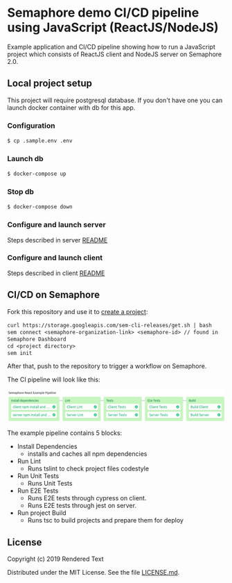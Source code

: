 # Semaphore demo CI/CD pipeline using JavaScript (ReactJS/NodeJS)

Example application and CI/CD pipeline showing how to run a JavaScript project which consists of ReactJS client and NodeJS server on Semaphore 2.0.

## Local project setup

This project will require postgresql database. If you don't have one you can launch docker container with db for this app.

### Configuration

```bash
$ cp .sample.env .env
```

### Launch db

```bash
$ docker-compose up
```

### Stop db

```bash
$ docker-compose down
```

### Configure and launch server

Steps described in server [README](src/server/README.md)

### Configure and launch client

Steps described in client [README](src/client/README.md)

## CI/CD on Semaphore

Fork this repository and use it to [create a
project](https://docs.semaphoreci.com/article/63-your-first-project):

```
curl https://storage.googleapis.com/sem-cli-releases/get.sh | bash
sem connect <semaphore-organization-link> <semaphore-id> // found in Semaphore Dashboard
cd <project directory>
sem init
```

After that, push to the repository to trigger a workflow on Semaphore.

The CI pipeline will look like this:

![CI pipeline on Semaphore](images/ci-pipeline.png)

The example pipeline contains 5 blocks:

 - Install Dependencies
    -  installs and caches all npm dependencies
 - Run Lint
    - Runs tslint to check project files codestyle
 - Run Unit Tests
    - Runs Unit Tests
 - Run E2E Tests
    - Runs E2E tests through cypress on client.
    - Runs E2E tests through jest on server.
 - Run project Build
    - Runs tsc to build projects and prepare them for deploy

## License

Copyright (c) 2019 Rendered Text

Distributed under the MIT License. See the file [LICENSE.md](./LICENSE.md).
